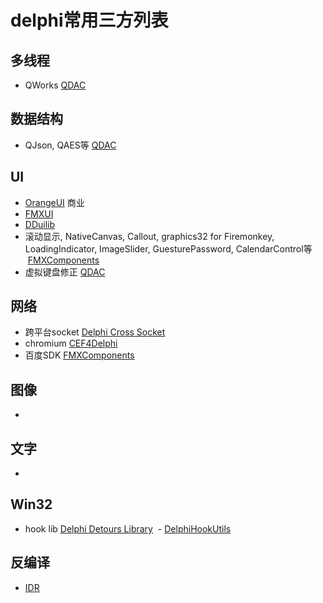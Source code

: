 # delphi常用三方列表

## 多线程
  - QWorks [QDAC](https://github.com/qdac/QDAC3)

## 数据结构
  - QJson, QAES等 [QDAC](https://github.com/qdac/QDAC3)

## UI
  - [OrangeUI](http://orangeui.cn/) 商业
  - [FMXUI](https://github.com/yangyxd/FMXUI)
  - [DDuilib](https://github.com/ying32/duilib-for-Delphi)
  - 滚动显示, NativeCanvas, Callout, graphics32 for Firemonkey, LoadingIndicator, ImageSlider, GuesturePassword, CalendarControl等  [FMXComponents](https://github.com/zhaoyipeng/FMXComponents)
  - 虚拟键盘修正 [QDAC](https://github.com/qdac/QDAC3)

## 网络
  - 跨平台socket [Delphi Cross Socket](https://github.com/winddriver/Delphi-Cross-Socket)
  - chromium [CEF4Delphi](https://github.com/salvadordf/CEF4Delphi)
  - 百度SDK [FMXComponents](https://github.com/zhaoyipeng/FMXComponents/tree/master/BaiduMapSDK)

## 图像
  - 

## 文字
  -
  
## Win32
  - hook lib [Delphi Detours Library](https://github.com/MahdiSafsafi/delphi-detours-library)
  - [DelphiHookUtils](https://github.com/delphilite/DelphiHookUtils)

## 反编译
  - [IDR](https://github.com/crypto2011/IDR)

